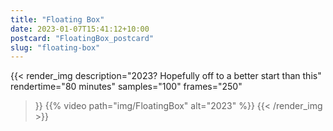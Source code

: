 ```yaml
---
title: "Floating Box"
date: 2023-01-07T15:41:12+10:00
postcard: "FloatingBox_postcard"
slug: "floating-box"
---
```


{{< render_img
  description="2023? Hopefully off to a better start than this"
  rendertime="80 minutes"
  samples="100"
  frames="250"
>}}
{{% video path="img/FloatingBox" alt="2023" %}}
{{< /render_img >}}